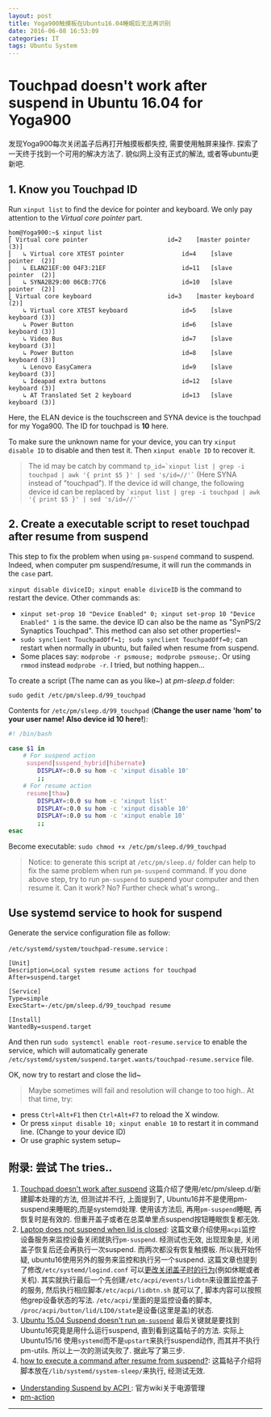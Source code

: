 ```yaml
---
layout: post
title: Yoga900触摸板在Ubuntu16.04睡眠后无法再识别
date: 2016-06-08 16:53:09
categories: IT
tags: Ubuntu System 
---
```


# Touchpad doesn't work after suspend in Ubuntu 16.04 for Yoga900

发现Yoga900每次关闭盖子后再打开触摸板都失控, 需要使用触屏来操作. 探索了一天终于找到一个可用的解决方法了. 貌似网上没有正式的解法, 或者等ubuntu更新吧.

## 1. Know you Touchpad ID

Run `xinput list` to find the device for pointer and keyboard. We only pay attention to the *Virtual core pointer* part. 

~~~
hom@Yoga900:~$ xinput list
⎡ Virtual core pointer                    	id=2	[master pointer  (3)]
⎜   ↳ Virtual core XTEST pointer              	id=4	[slave  pointer  (2)]
⎜   ↳ ELAN21EF:00 04F3:21EF                   	id=11	[slave  pointer  (2)]
⎜   ↳ SYNA2B29:00 06CB:77C6                   	id=10	[slave  pointer  (2)]
⎣ Virtual core keyboard                   	id=3	[master keyboard (2)]
    ↳ Virtual core XTEST keyboard             	id=5	[slave  keyboard (3)]
    ↳ Power Button                            	id=6	[slave  keyboard (3)]
    ↳ Video Bus                               	id=7	[slave  keyboard (3)]
    ↳ Power Button                            	id=8	[slave  keyboard (3)]
    ↳ Lenovo EasyCamera                       	id=9	[slave  keyboard (3)]
    ↳ Ideapad extra buttons                   	id=12	[slave  keyboard (3)]
    ↳ AT Translated Set 2 keyboard            	id=13	[slave  keyboard (3)]
~~~

Here, the ELAN device is the touchscreen and SYNA device is the touchpad for my Yoga900. The ID for touchpad is **10** here.

To make sure the unknown name for your device, you can try `xinput disable ID` to disable and then test it. Then `xinput enable ID` to recover it. 

> The id may be catch by command `` tp_id=`xinput list | grep -i touchpad | awk '{ print $5 }' | sed 's/id=//'` `` (Here SYNA instead of "touchpad"). If the device id will change, the following device id can be replaced by `` `xinput list | grep -i touchpad | awk '{ print $5 }' | sed 's/id=//'` ``

## 2. Create a executable script to reset touchpad after resume from suspend 

This step to fix the problem when using `pm-suspend` command to suspend. Indeed, when computer pm suspend/resume, it will run the commands in the `case` part. 

`xinput disable diviceID; xinput enable diviceID` is the command to restart the device. Other commands as: 

- `xinput set-prop 10 "Device Enabled" 0; xinput set-prop 10 "Device Enabled" 1` is the same. the device ID can also be the name as "SynPS/2 Synaptics Touchpad". This method can also set other properties!~
- `sudo synclient TouchpadOff=1; sudo synclient TouchpadOff=0;` can restart when normally in ubuntu, but failed when resume from suspend.
- Some places say: `modprobe -r psmouse; modprobe psmouse;`. Or using `rmmod` instead `modprobe -r`. I tried, but nothing happen... 


To create a script (The name can as you like~) at *pm-sleep.d* folder: 

`sudo gedit /etc/pm/sleep.d/99_touchpad`

Contents for `/etc/pm/sleep.d/99_touchpad` (**Change the user name 'hom' to your user name! Also device id 10 here!**):

~~~bash
#! /bin/bash

case $1 in
	# For suspend action
     suspend|suspend_hybrid|hibernate)
        DISPLAY=:0.0 su hom -c 'xinput disable 10'
        ;;
    # For resume action
     resume|thaw)
        DISPLAY=:0.0 su hom -c 'xinput list'
        DISPLAY=:0.0 su hom -c 'xinput disable 10'
        DISPLAY=:0.0 su hom -c 'xinput enable 10'
        ;;
esac
~~~

Become executable: `sudo chmod +x /etc/pm/sleep.d/99_touchpad`

> Notice: to generate this script at `/etc/pm/sleep.d/` folder can help to fix the same problem when run `pm-suspend` command. If you done above step, try to run `pm-suspend` to suspend your computer and then resume it. Can it work? No? Further check what's wrong..

## Use systemd service to hook for suspend

Generate the service configuration file as follow: 

`/etc/systemd/system/touchpad-resume.service` : 

~~~
[Unit]
Description=Local system resume actions for touchpad
After=suspend.target

[Service]
Type=simple
ExecStart=-/etc/pm/sleep.d/99_touchpad resume

[Install]
WantedBy=suspend.target
~~~

And then run `sudo systemctl enable root-resume.service` to enable the service, which will automatically generate `/etc/systemd/system/suspend.target.wants/touchpad-resume.service` file.

OK, now try to restart and close the lid~

> Maybe sometimes will fail and resolution will change to too high.. At that time, try:  
- press `Ctrl+Alt+F1` then `Ctrl+Alt+F7` to reload the X window.
- Or press `xinput disable 10; xinput enable 10` to restart it in command line. (Change to your device ID)
- Or use graphic system setup~

## 附录: 尝试 The tries..

1. [Touchpad doesn't work after suspend](http://ubuntuforums.org/showthread.php?t=2182922) 这篇介绍了使用/etc/pm/sleep.d/新建脚本处理的方法, 但测试并不行, 上面提到了, Ubuntu16并不是使用pm-suspend来睡眠的,而是systemd处理. 使用该方法后, 再用`pm-suspend`睡眠, 再恢复时是有效的. 但重开盖子或者在总菜单里点suspend按钮睡眠恢复都无效.
2. [Laptop does not suspend when lid is closed](http://askubuntu.com/questions/395428/laptop-does-not-suspend-when-lid-is-closed): 这篇文章介绍使用`acpi`监控设备服务来监控设备关闭就执行`pm-suspend`. 经测试也无效, 出现现象是, 关闭盖子恢复后还会再执行一次suspend. 而两次都没有恢复触摸板. 所以我开始怀疑, ubuntu16使用另外的服务来监控和执行另一个suspend. 这篇文章也提到了修改`/etc/systemd/logind.conf` 可以[更改关闭盖子时的行为](http://ubuntuhandbook.org/index.php/2016/05/ubuntu-16-04-shutdown-hibernate-your-laptop-lid-closed/)(例如休眠或者关机). 其实就执行最后一个先创建`/etc/acpi/events/lidbtn`来设置监控盖子的服务, 然后执行相应脚本`/etc/acpi/lidbtn.sh` 就可以了, 脚本内容可以按照他grep设备状态的写法. `/etc/acpi/`里面的是监控设备的脚本, `/proc/acpi/button/lid/LID0/state`是设备(这里是盖)的状态.
3. [Ubuntu 15.04 Suspend doesn't run `pm-suspend`](http://askubuntu.com/questions/620494/ubuntu-15-04-suspend-doesnt-run-pm-suspend) 最后关键就是要找到Ubuntu16究竟是用什么运行suspend, 直到看到这篇帖子的方法. 实际上Ubuntu15/16 使用`systemd`而不是`upstart`来执行suspend动作, 而其并不执行pm-utils. 所以上一次的测试失败了. 据此写了第三步.
4. [how to execute a command after resume from suspend?](http://askubuntu.com/questions/92218/how-to-execute-a-command-after-resume-from-suspend): 这篇帖子介绍将脚本放在`/lib/systemd/system-sleep/`来执行, 经测试无效.

- [Understanding Suspend by ACPI ](https://wiki.ubuntu.com/UnderstandingSuspend): 官方wiki关于电源管理
- [pm-action](http://manpages.ubuntu.com/manpages/precise/man8/pm-action.8.html)

------
